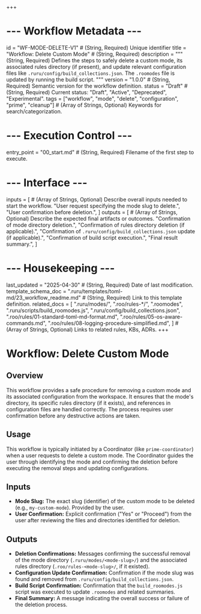 +++
# --- Workflow Metadata ---
id = "WF-MODE-DELETE-V1" # (String, Required) Unique identifier
title = "Workflow: Delete Custom Mode" # (String, Required)
description = """
(String, Required) Defines the steps to safely delete a custom mode, its associated rules directory (if present),
and update relevant configuration files like `.ruru/config/build_collections.json`.
The `.roomodes` file is updated by running the build script.
"""
version = "1.0.0" # (String, Required) Semantic version for the workflow definition.
status = "Draft" # (String, Required) Current status: "Draft", "Active", "Deprecated", "Experimental".
tags = ["workflow", "mode", "delete", "configuration", "prime", "cleanup"] # (Array of Strings, Optional) Keywords for search/categorization.

# --- Execution Control ---
entry_point = "00_start.md" # (String, Required) Filename of the first step to execute.

# --- Interface ---
inputs = [ # (Array of Strings, Optional) Describe overall inputs needed to start the workflow.
    "User request specifying the mode slug to delete.",
    "User confirmation before deletion.",
]
outputs = [ # (Array of Strings, Optional) Describe the expected final artifacts or outcomes.
    "Confirmation of mode directory deletion.",
    "Confirmation of rules directory deletion (if applicable).",
    "Confirmation of `.ruru/config/build_collections.json` update (if applicable).",
    "Confirmation of build script execution.",
    "Final result summary.",
]

# --- Housekeeping ---
last_updated = "2025-04-30" # (String, Required) Date of last modification.
template_schema_doc = ".ruru/templates/toml-md/23_workflow_readme.md" # (String, Required) Link to this template definition.
related_docs = [
    ".ruru/modes/",
    ".roo/rules-*/",
    ".roomodes",
    ".ruru/scripts/build_roomodes.js",
    ".ruru/config/build_collections.json",
    ".roo/rules/01-standard-toml-md-format.md",
    ".roo/rules/05-os-aware-commands.md",
    ".roo/rules/08-logging-procedure-simplified.md",
] # (Array of Strings, Optional) Links to related rules, KBs, ADRs.
+++

# Workflow: Delete Custom Mode

## Overview

This workflow provides a safe procedure for removing a custom mode and its associated configuration from the workspace. It ensures that the mode's directory, its specific rules directory (if it exists), and references in configuration files are handled correctly. The process requires user confirmation before any destructive actions are taken.

## Usage

This workflow is typically initiated by a Coordinator (like `prime-coordinator`) when a user requests to delete a custom mode. The Coordinator guides the user through identifying the mode and confirming the deletion before executing the removal steps and updating configurations.

## Inputs

*   **Mode Slug:** The exact slug (identifier) of the custom mode to be deleted (e.g., `my-custom-mode`). Provided by the user.
*   **User Confirmation:** Explicit confirmation ("Yes" or "Proceed") from the user after reviewing the files and directories identified for deletion.

## Outputs

*   **Deletion Confirmations:** Messages confirming the successful removal of the mode directory (`.ruru/modes/<mode-slug>/`) and the associated rules directory (`.roo/rules-<mode-slug>/`, if it existed).
*   **Configuration Update Confirmation:** Confirmation if the mode slug was found and removed from `.ruru/config/build_collections.json`.
*   **Build Script Confirmation:** Confirmation that the `build_roomodes.js` script was executed to update `.roomodes` and related summaries.
*   **Final Summary:** A message indicating the overall success or failure of the deletion process.